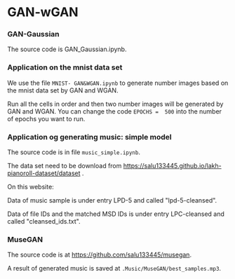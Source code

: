 # GAN-wGAN


### GAN-Gaussian

The source code is GAN_Gaussian.ipynb.

### Application on the mnist data set

We use the file `MNIST- GAN&WGAN.ipynb` to generate number images based on the mnist data set by GAN and WGAN. 

Run all the cells in order and then two number images will be generated by GAN and WGAN.  You can change the code `EPOCHS =  500` into the number of epochs you want to run. 


### Application og generating music: simple model

The source code is in file `music_simple.ipynb`.

The data set need to be download from https://salu133445.github.io/lakh-pianoroll-dataset/dataset . 

On this website:

Data of music sample is under entry LPD-5  and called "lpd-5-cleansed". 

Data of file IDs and the matched MSD IDs is under entry LPC-cleansed and called "cleansed_ids.txt".

### MuseGAN

The source code is at https://github.com/salu133445/musegan.

A result of generated music is saved at `.Music/MuseGAN/best_samples.mp3`.

